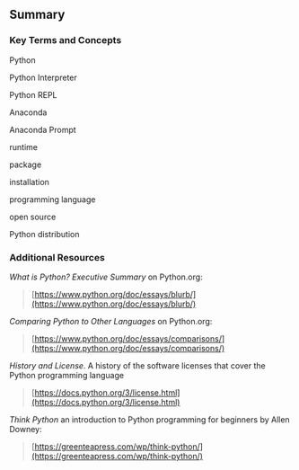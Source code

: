 
## Summary
### Key Terms and Concepts
Python

Python Interpreter

Python REPL

Anaconda

Anaconda Prompt

runtime

package

installation

programming language

open source

Python distribution
### Additional Resources
_What is Python? Executive Summary_ on Python.org: 

 > [https://www.python.org/doc/essays/blurb/](https://www.python.org/doc/essays/blurb/)

_Comparing Python to Other Languages_ on Python.org:

 > [https://www.python.org/doc/essays/comparisons/](https://www.python.org/doc/essays/comparisons/)

_History and License_. A history of the software licenses that cover the Python programming language

 > [https://docs.python.org/3/license.html](https://docs.python.org/3/license.html)

_Think Python_ an introduction to Python programming for beginners by Allen Downey:

 > [https://greenteapress.com/wp/think-python/](https://greenteapress.com/wp/think-python/)
 

